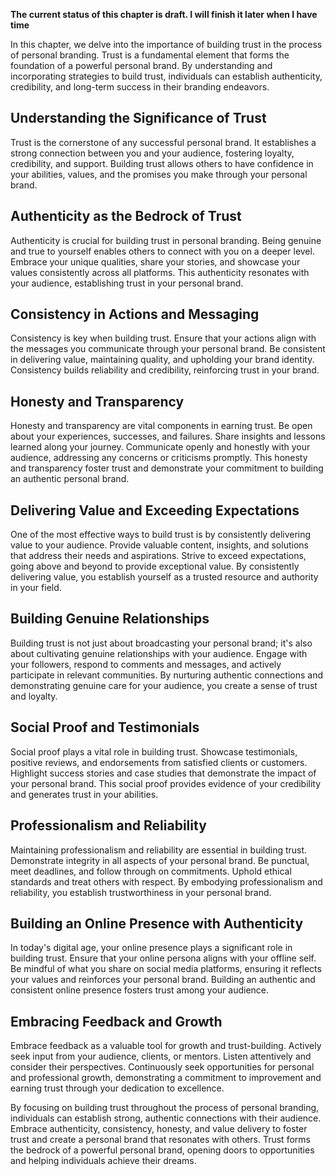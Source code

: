 **The current status of this chapter is draft. I will finish it later when I have time**

In this chapter, we delve into the importance of building trust in the process of personal branding. Trust is a fundamental element that forms the foundation of a powerful personal brand. By understanding and incorporating strategies to build trust, individuals can establish authenticity, credibility, and long-term success in their branding endeavors.

Understanding the Significance of Trust
---------------------------------------

Trust is the cornerstone of any successful personal brand. It establishes a strong connection between you and your audience, fostering loyalty, credibility, and support. Building trust allows others to have confidence in your abilities, values, and the promises you make through your personal brand.

Authenticity as the Bedrock of Trust
------------------------------------

Authenticity is crucial for building trust in personal branding. Being genuine and true to yourself enables others to connect with you on a deeper level. Embrace your unique qualities, share your stories, and showcase your values consistently across all platforms. This authenticity resonates with your audience, establishing trust in your personal brand.

Consistency in Actions and Messaging
------------------------------------

Consistency is key when building trust. Ensure that your actions align with the messages you communicate through your personal brand. Be consistent in delivering value, maintaining quality, and upholding your brand identity. Consistency builds reliability and credibility, reinforcing trust in your brand.

Honesty and Transparency
------------------------

Honesty and transparency are vital components in earning trust. Be open about your experiences, successes, and failures. Share insights and lessons learned along your journey. Communicate openly and honestly with your audience, addressing any concerns or criticisms promptly. This honesty and transparency foster trust and demonstrate your commitment to building an authentic personal brand.

Delivering Value and Exceeding Expectations
-------------------------------------------

One of the most effective ways to build trust is by consistently delivering value to your audience. Provide valuable content, insights, and solutions that address their needs and aspirations. Strive to exceed expectations, going above and beyond to provide exceptional value. By consistently delivering value, you establish yourself as a trusted resource and authority in your field.

Building Genuine Relationships
------------------------------

Building trust is not just about broadcasting your personal brand; it's also about cultivating genuine relationships with your audience. Engage with your followers, respond to comments and messages, and actively participate in relevant communities. By nurturing authentic connections and demonstrating genuine care for your audience, you create a sense of trust and loyalty.

Social Proof and Testimonials
-----------------------------

Social proof plays a vital role in building trust. Showcase testimonials, positive reviews, and endorsements from satisfied clients or customers. Highlight success stories and case studies that demonstrate the impact of your personal brand. This social proof provides evidence of your credibility and generates trust in your abilities.

Professionalism and Reliability
-------------------------------

Maintaining professionalism and reliability are essential in building trust. Demonstrate integrity in all aspects of your personal brand. Be punctual, meet deadlines, and follow through on commitments. Uphold ethical standards and treat others with respect. By embodying professionalism and reliability, you establish trustworthiness in your personal brand.

Building an Online Presence with Authenticity
---------------------------------------------

In today's digital age, your online presence plays a significant role in building trust. Ensure that your online persona aligns with your offline self. Be mindful of what you share on social media platforms, ensuring it reflects your values and reinforces your personal brand. Building an authentic and consistent online presence fosters trust among your audience.

Embracing Feedback and Growth
-----------------------------

Embrace feedback as a valuable tool for growth and trust-building. Actively seek input from your audience, clients, or mentors. Listen attentively and consider their perspectives. Continuously seek opportunities for personal and professional growth, demonstrating a commitment to improvement and earning trust through your dedication to excellence.

By focusing on building trust throughout the process of personal branding, individuals can establish strong, authentic connections with their audience. Embrace authenticity, consistency, honesty, and value delivery to foster trust and create a personal brand that resonates with others. Trust forms the bedrock of a powerful personal brand, opening doors to opportunities and helping individuals achieve their dreams.
